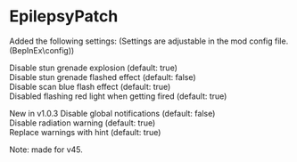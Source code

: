 # EpilepsyPatch
Added the following settings: (Settings are adjustable in the mod config file. (BepInEx\config))

Disable stun grenade explosion (default: true)  
Disable stun grenade flashed effect (default: false)  
Disable scan blue flash effect (default: true)  
Disabled flashing red light when getting fired (default: true)  

New in v1.0.3
Disable global notifications (default: false)  
Disable radiation warning (default: true)  
Replace warnings with hint (default: true)  



Note: made for v45.
